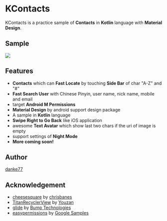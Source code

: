 KContacts
===

KContacts is a practice sample of **Contacts** in **Kotlin** language with **Material Design**.

Sample
---

![](art/sample.gif)

Features
---

* **Contacts** which can **Fast Locate** by touching **Side Bar** of char "A-Z" and "#"
* **Fast Search User** with Chinese Pinyin, user name, nick name, mobile and email
* target **Android M Permissions**
* **Material Design** by android support design package
* A sample in **Kotlin** language
* **Swipe Right to Go Back** like iOS application
* awesome **Text Avatar** which show last two chars if the uri of image is empty
* support settings of **Night Mode**
* **More coming soon!**

Author
---

[danke77](https://github.com/danke77)

Acknowledgement
---

* [cheesesquare](https://github.com/chrisbanes/cheesesquare) by [chrisbanes](https://github.com/chrisbanes)
* [TitanRecyclerView](https://github.com/youzan/TitanRecyclerView) by [Youzan](https://github.com/youzan)
* [glide](https://github.com/bumptech/glide) by [Bump Technologies](https://github.com/bumptech)
* [easypermissions](https://github.com/googlesamples/easypermissions) by [Google Samples](https://github.com/googlesamples)